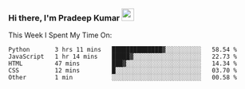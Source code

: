 ### Hi there, I'm Pradeep Kumar <img src="https://media.giphy.com/media/Yrfa3vPYjWDwlEfvHw/giphy.gif" width="25px">

This Week I Spent My Time On:
<!--START_SECTION:waka-->
```text
Python       3 hrs 11 mins   ██████████████▓░░░░░░░░░░   58.54 % 
JavaScript   1 hr 14 mins    █████▓░░░░░░░░░░░░░░░░░░░   22.73 % 
HTML         47 mins         ███▓░░░░░░░░░░░░░░░░░░░░░   14.34 % 
CSS          12 mins         █░░░░░░░░░░░░░░░░░░░░░░░░   03.70 % 
Other        1 min           ░░░░░░░░░░░░░░░░░░░░░░░░░   00.58 % 
```
<!--END_SECTION:waka-->
